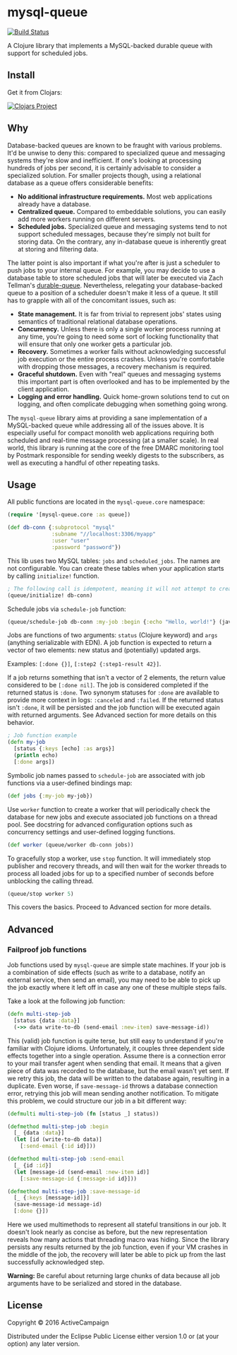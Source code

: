 # mysql-queue

[![Build Status](https://travis-ci.org/wildbit/mysql-queue.svg?branch=master)](https://travis-ci.org/wildbit/mysql-queue)

A Clojure library that implements a MySQL-backed durable queue with support for scheduled jobs.

## Install

Get it from Clojars:

[![Clojars Project](https://img.shields.io/clojars/v/mysql-queue.svg)](https://clojars.org/mysql-queue)

## Why

Database-backed queues are known to be fraught with various problems.
It'd be unwise to deny this: compared to specialized queue and messaging systems they're slow and inefficient.
If one's looking at processing hundreds of jobs per second, it is certainly advisable to consider a specialized solution.
For smaller projects though, using a relational database as a queue offers considerable benefits:

* **No additional infrastructure requirements.** Most web applications already have a database.
* **Centralized queue.** Compared to embeddable solutions, you can easily add more workers running on different servers.
* **Scheduled jobs.** Specialized queue and messaging systems tend to not support scheduled messages, because they're simply not built for storing data. On the contrary, any in-database queue is inherently great at storing and filtering data.

The latter point is also important if what you're after is just a scheduler to push jobs to your internal queue.
For example, you may decide to use a database table to store scheduled jobs that will later be executed via Zach Tellman's [durable-queue](https://github.com/Factual/durable-queue).
Nevertheless, relegating your database-backed queue to a position of a scheduler doesn't make it less of a queue.
It still has to grapple with all of the concomitant issues, such as:

* **State management.** It is far from trivial to represent jobs' states using semantics of traditional relational database operations.
* **Concurrency.** Unless there is only a single worker process running at any time, you're going to need some sort of locking functionality that will ensure that only one worker gets a particular job.
* **Recovery.** Sometimes a worker fails without acknowledging successful job execution or the entire process crashes. Unless you're comfortable with dropping those messages, a recovery mechanism is required.
* **Graceful shutdown.** Even with "real" queues and messaging systems this important part is often overlooked and has to be implemented by the client application.
* **Logging and error handling.** Quick home-grown solutions tend to cut on logging, and often complicate debugging when something going wrong.

The `mysql-queue` library aims at providing a sane implementation of a MySQL-backed queue while addressing all of the issues above.
It is especially useful for compact monolith web applications requiring both scheduled and real-time message processing (at a smaller scale).
In real world, this library is running at the core of the free DMARC monitoring tool by Postmark responsible for sending weekly digests to the subscribers, as well as executing a handful of other repeating tasks.

## Usage

All public functions are located in the `mysql-queue.core` namespace:

``` clojure
(require '[mysql-queue.core :as queue])

(def db-conn {:subprotocol "mysql"
              :subname "//localhost:3306/myapp"
              :user "user"
              :password "password"})
```

This lib uses two MySQL tables: `jobs` and `scheduled_jobs`. The names are not configurable.
You can create these tables when your application starts by calling `initialize!` function.

``` clojure
; The following call is idempotent, meaning it will not attempt to create the tables if they already exist
(queue/initialize! db-conn)
```

Schedule jobs via `schedule-job` function:

``` clojure
(queue/schedule-job db-conn :my-job :begin {:echo "Hello, world!"} (java.util.Date.))
```

Jobs are functions of two arguments: `status` (Clojure keyword) and `args` (anything serializable with EDN).
A job function is expected to return a vector of two elements: new status and (potentially) updated args.

Examples: `[:done {}]`, `[:step2 {:step1-result 42}]`.

If a job returns something that isn't a vector of 2 elements, the return value considered to be `[:done nil]`.
The job is considered completed if the returned status is `:done`.
Two synonym statuses for `:done` are available to provide more context in logs: `:canceled` and `:failed`.
If the returned status isn't `:done`, it will be persisted and the job function will be executed again with returned arguments.
See Advanced section for more details on this behavior.

``` clojure
; Job function example
(defn my-job
  [status {:keys [echo] :as args}]
  (println echo)
  [:done args])
```

Symbolic job names passed to `schedule-job` are associated with job functions via a user-defined bindings map:

``` clojure
(def jobs {:my-job my-job})
```

Use `worker` function to create a worker that will periodically check the database for new jobs and execute
associated job functions on a thread pool. See docstring for advanced configuration options such as concurrency
settings and user-defined logging functions.

``` clojure
(def worker (queue/worker db-conn jobs))
```

To gracefully stop a worker, use `stop` function.
It will immediately stop publisher and recovery threads, and will then wait for the worker threads to process all loaded jobs for up to a specified number of seconds before unblocking the calling thread.

``` clojure
(queue/stop worker 5)
```

This covers the basics. Proceed to Advanced section for more details.

## Advanced

### Failproof job functions

Job functions used by `mysql-queue` are simple state machines. If your job is a combination of side effects (such as write to a database, notify an external service, then send an email), you may need to be able to pick up the job exactly where it left off in case any one of these multiple steps fails.

Take a look at the following job function:

``` clojure
(defn multi-step-job
  [status {data :data}]
  (->> data write-to-db (send-email :new-item) save-message-id))
```

This (valid) job function is quite terse, but still easy to understand if you're familiar with Clojure idioms.
Unfortunately, it couples three dependent side effects together into a single operation.
Assume there is a connection error to your mail transfer agent when sending that email.
It means that a given piece of data was recorded to the database, but the email wasn't yet sent.
If we retry this job, the data will be written to the database again, resulting in a duplicate.
Even worse, if `save-message-id` throws a database connection error, retrying this job will mean sending another notification.
To mitigate this problem, we could structure our job in a bit different way:

``` clojure
(defmulti multi-step-job (fn [status _] status))

(defmethod multi-step-job :begin
  [_ {data :data}]
  (let [id (write-to-db data)]
    [:send-email {:id id}]))

(defmethod multi-step-job :send-email
  [_ {id :id}]
  (let [message-id (send-email :new-item id)]
    [:save-message-id {:message-id id}]))

(defmethod multi-step-job :save-message-id
  [_ {:keys [message-id]}]
  (save-message-id message-id)
  [:done {}])
```

Here we used multimethods to represent all stateful transitions in our job.
It doesn't look nearly as concise as before, but the new representation reveals how many actions that threading macro was hiding.
Since the library persists any results returned by the job function, even if your VM crashes in the middle of the job, the recovery will later be able to pick up from the last successfully acknowledged step.

**Warning:** Be careful about returning large chunks of data because all job arguments have to be serialized and stored in the database.

## License

Copyright © 2016 ActiveCampaign

Distributed under the Eclipse Public License either version 1.0 or (at
your option) any later version.

